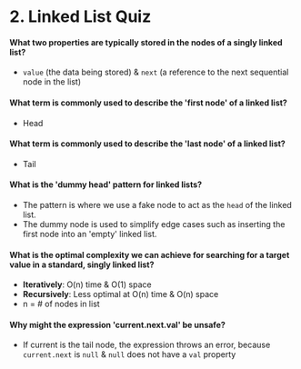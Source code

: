# 2. Linked List Quiz

#### What two properties are typically stored in the nodes of a singly linked list?

- `value` (the data being stored) & `next` (a reference to the next sequential node in the list)

#### What term is commonly used to describe the 'first node' of a linked list?

- Head

#### What term is commonly used to describe the 'last node' of a linked list?

- Tail

#### What is the 'dummy head' pattern for linked lists?

- The pattern is where we use a fake node to act as the `head` of the linked list.
- The dummy node is used to simplify edge cases such as inserting the first node into an 'empty' linked list.

#### What is the optimal complexity we can achieve for searching for a target value in a standard, singly linked list?

- **Iteratively**: O(n) time & O(1) space
- **Recursively**: Less optimal at O(n) time & O(n) space
- n = # of nodes in list

#### Why might the expression 'current.next.val' be unsafe?

- If current is the tail node, the expression throws an error, because `current.next` is `null` & `null` does not have a `val` property
